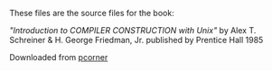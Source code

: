 These files are the source files for the book:

_"Introduction to COMPILER CONSTRUCTION with Unix"_
 by Alex T. Schreiner & H. George Friedman, Jr. published by Prentice Hall 1985

Downloaded from [pcorner](https://www.pcorner.com/list/UNIX/)